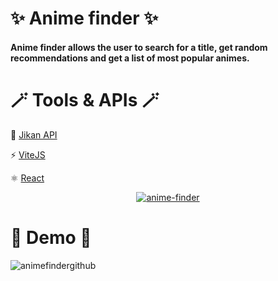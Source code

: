 # ✨ Anime finder ✨

#### Anime finder allows the user to search for a title, get random recommendations and get a list of most popular animes.

# 🪄 Tools & APIs 🪄

🌸 [Jikan API](https://jikan.moe/)

⚡ [ViteJS](https://vitejs.dev/blog/announcing-vite2.html)

⚛ [React](https://reactjs.org/l)


<div align="center">

<a href="https://nimble-cajeta-f3f640.netlify.app/"><img alt="anime-finder" title="anime-finder" src="https://img.shields.io/badge/-Click here to see it live-fec5bb?style=for-the-badge"/></a>

</div>



# 🌸 Demo 🌸


![animefindergithub](https://user-images.githubusercontent.com/78863735/219367898-2ed2c56d-1755-48e5-a3cf-a87d49b43d35.gif)
